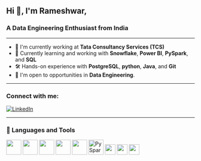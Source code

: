 ## Hi 👋, I'm Rameshwar,  
### A Data Engineering Enthusiast from India

---
- 💼 I'm currently working at **Tata Consultancy Services (TCS)**
- 📘 Currently learning and working with **Snowflake**, **Power BI**, **PySpark**, and **SQL**
- 🛠️ Hands-on experience with **PostgreSQL**, **python**, **Java**, and **Git**
- 🤝 I'm open to opportunities in **Data Engineering**.
---

### Connect with me:
[![LinkedIn](https://img.shields.io/badge/LinkedIn-0077B5?style=for-the-badge&logo=linkedin&logoColor=white)](https://www.linkedin.com/in/rameshwar-barole-145789213)

---

### 🧰 Languages and Tools

<p align="left">
  <img src="https://cdn.jsdelivr.net/gh/devicons/devicon/icons/git/git-original.svg" width="40" height="40"/>
  <img src="https://cdn.jsdelivr.net/gh/devicons/devicon/icons/java/java-original.svg" width="40" height="40"/>
  <img src="https://cdn.jsdelivr.net/gh/devicons/devicon/icons/postgresql/postgresql-original.svg" width="40" height="40"/>
  <img src="https://cdn.jsdelivr.net/gh/devicons/devicon/icons/python/python-original.svg" width="40" height="40"/>
  <img src="https://cdn.jsdelivr.net/gh/devicons/devicon/icons/pandas/pandas-original.svg" width="40" height="40"/>
  <img src="https://cdn.jsdelivr.net/gh/devicons/devicon/icons/apache/apache-original.svg" width="40" height="40" title="PySpark"/>
  <img src="https://img.shields.io/badge/Snowflake-29B2FE?style=for-the-badge&logo=snowflake&logoColor=white" height="28"/>
  <img src="https://img.shields.io/badge/Postman-FF6C37?style=for-the-badge&logo=postman&logoColor=white" height="28"/>
  <img src="https://img.shields.io/badge/Power%20BI-F2C811?style=for-the-badge&logo=powerbi&logoColor=black" height="28"/>
</p>



